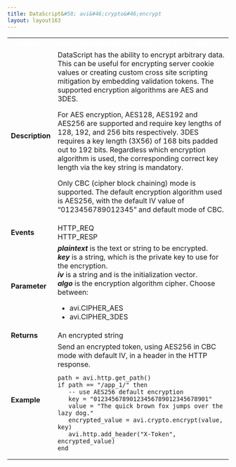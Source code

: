 ```yaml
---
title: DataScript&#58; avi&#46;crypto&#46;encrypt
layout: layout163
---
```

<table class="table table-hover table table-bordered table-hover">  
<tbody>       
<tr>   
<td><font size="3" color="white"><strong>Function</strong></font></td>
<td><font color="white"><b>avi.crypto.encrypt( plaintext, key [, iv [, algo]] )</b></font></td>
</tr>
<tr>   
<td><font size="3"><strong>Description</strong></font></td>
<td>DataScript has the ability to encrypt arbitrary data. This can be useful for encrypting server cookie values or creating custom cross site scripting mitigation by embedding validation tokens. The supported encryption algorithms are AES and 3DES.<p></p> <p>For AES encryption, AES128, AES192 and AES256 are supported and require key lengths of 128, 192, and 256 bits respectively. 3DES requires a key length (3X56) of 168 bits padded out to 192 bits. Regardless which encryption algorithm is used, the corresponding correct key length via the key string is mandatory.</p> <p>Only CBC (cipher block chaining) mode is supported. The default encryption algorithm used is AES256, with the default IV value of “0123456789012345” and default mode of CBC.</p></td>
</tr>
<tr>   
<td><font size="3"><strong>Events</strong></font></td>
<td>HTTP_REQ<br> HTTP_RESP</td>
</tr>
<tr>   
<td><font size="3"><strong>Parameter</strong></font></td>
<td><strong><em>plaintext</em> </strong>is the text or string to be encrypted.<br> <strong><em>key</em> </strong>is a string, which is the private key to use for the encryption.<br> <strong><em>iv</em></strong> is a string and is the initialization vector.<br> <strong><em>algo</em> </strong>is the encryption algorithm cipher. Choose between:<p></p> 
<ul> 
 <li>avi.CIPHER_AES</li> 
 <li>avi.CIPHER_3DES</li> 
</ul></td>
</tr>
<tr>   
<td><font size="3"><strong>Returns</strong></font></td>
<td>An encrypted string</td>
</tr>
<tr>   
<td><font size="3"><strong>Example</strong></font></td>
<td>Send an encrypted token, using AES256 in CBC mode with default IV, in a header in the HTTP response.<br> 
<!-- Crayon Syntax Highlighter v2.7.1 --> <pre><code class="language-lua">path = avi.http.get_path()
if path == "/app_1/" then
   -- use AES256 default encryption
   key = "01234567890123456789012345678901"
   value = "The quick brown fox jumps over the lazy dog."
   encrypted_value = avi.crypto.encrypt(value, key)
   avi.http.add_header("X-Token", encrypted_value)
end</code></pre> 
<!-- [Format Time: 0.0037 seconds] --></td>
</tr>
</tbody>
</table> 